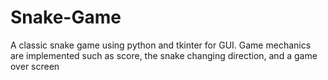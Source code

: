 # Snake-Game
A classic snake game using python and tkinter for GUI.  Game mechanics are implemented such as score, the snake changing direction, and a game over screen
